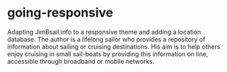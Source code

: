 # going-responsive
Adapting JimBsail.info to a responsive theme and adding a location database. 
The author is a lifelong sailor who provides a repository of information about sailing or cruising destinations. His aim is to help others enjoy cruising in small sail-boats by providing this information on line, accessible through broadband or mobile networks.
